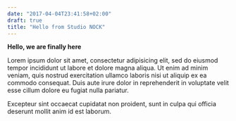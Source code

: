 ```yaml
---
date: "2017-04-04T23:41:58+02:00"
draft: true
title: "Hello from Studio NOCK"
---
```


**Hello, we are finally here**

Lorem ipsum dolor sit amet, consectetur adipisicing elit, sed do eiusmod tempor incididunt ut labore et dolore magna aliqua. Ut enim ad minim veniam, quis nostrud exercitation ullamco laboris nisi ut aliquip ex ea commodo consequat. Duis aute irure dolor in reprehenderit in voluptate velit esse cillum dolore eu fugiat nulla pariatur.
<!--more-->
Excepteur sint occaecat cupidatat non proident, sunt in culpa qui officia deserunt mollit anim id est laborum.
